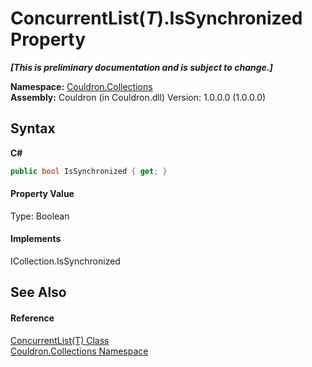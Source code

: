 # ConcurrentList(*T*).IsSynchronized Property 
 _**\[This is preliminary documentation and is subject to change.\]**_



**Namespace:**&nbsp;<a href="N_Couldron_Collections">Couldron.Collections</a><br />**Assembly:**&nbsp;Couldron (in Couldron.dll) Version: 1.0.0.0 (1.0.0.0)

## Syntax

**C#**<br />
``` C#
public bool IsSynchronized { get; }
```


#### Property Value
Type: Boolean

#### Implements
ICollection.IsSynchronized<br />

## See Also


#### Reference
<a href="T_Couldron_Collections_ConcurrentList_1">ConcurrentList(T) Class</a><br /><a href="N_Couldron_Collections">Couldron.Collections Namespace</a><br />